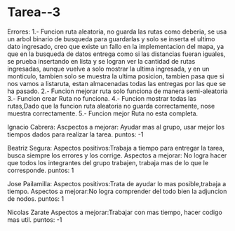 # Tarea--3
Errores: 
1.- Funcion ruta aleatoria, no guarda las rutas como deberia, se usa un arbol binario de busqueda para guardarlas y solo se inserta el ultimo dato ingresado, creo que existe un fallo en la implementacion del mapa, ya que en la busqueda de datos entrega como si las distancias fueran iguales, se prueba insertando en lista y se logran ver la cantidad de rutas ingresadas, aunque vuelve a solo mostrar la ultima ingresada, y en un monticulo, tambien solo se muestra la ultima posicion, tambien pasa que si nos vamos a listaruta, estan almacenadas todas las entregas por las que se ha pasado.
2.- Funcion mejorar ruta solo funciona de manera semi-aleatoria
3.- Funcion crear Ruta no funciona.
4.- Funcion mostrar todas las rutas,Dado que la funcion ruta aleatoria no guarda correctamente, nose muestra correctamente. 
5.- Funcion mejor Ruta no esta completa.

Ignacio Cabrera:
Ascpectos a mejorar: Ayudar mas al grupo, usar mejor los tiempos dados para realizar la tarea.
puntos: -1

Beatriz Segura:
Aspectos positivos:Trabaja a tiempo para entregar la tarea, busca siempre los errores y los corrige.
Aspectos a mejorar: No logra hacer que todos los integrantes del grupo trabajen, trabaja mas de lo que le corresponde.
puntos: 1

Jose Pailamilla:
Aspectos positivos:Trata de ayudar lo mas posible,trabaja a tiempo.
Aspectos a mejorar:No logra comprender del todo bien la adjuncion de nodos.
puntos: 1

Nicolas Zarate
Aspectos a mejorar:Trabajar con mas tiempo, hacer codigo mas util.
puntos: -1